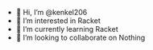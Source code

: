 - 👋 Hi, I’m @kenkel206
- 👀 I’m interested in Racket
- 🌱 I’m currently learning Racket
- 💞️ I’m looking to collaborate on Nothing

<!---
kenkel206/kenkel206 is a ✨ special ✨ repository because its `README.md` (this file) appears on your GitHub profile.
You can click the Preview link to take a look at your changes.
--->
